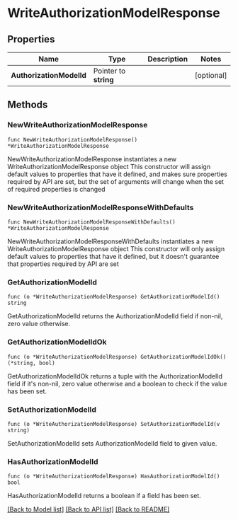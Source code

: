 # WriteAuthorizationModelResponse

## Properties

Name | Type | Description | Notes
------------ | ------------- | ------------- | -------------
**AuthorizationModelId** | Pointer to **string** |  | [optional] 

## Methods

### NewWriteAuthorizationModelResponse

`func NewWriteAuthorizationModelResponse() *WriteAuthorizationModelResponse`

NewWriteAuthorizationModelResponse instantiates a new WriteAuthorizationModelResponse object
This constructor will assign default values to properties that have it defined,
and makes sure properties required by API are set, but the set of arguments
will change when the set of required properties is changed

### NewWriteAuthorizationModelResponseWithDefaults

`func NewWriteAuthorizationModelResponseWithDefaults() *WriteAuthorizationModelResponse`

NewWriteAuthorizationModelResponseWithDefaults instantiates a new WriteAuthorizationModelResponse object
This constructor will only assign default values to properties that have it defined,
but it doesn't guarantee that properties required by API are set

### GetAuthorizationModelId

`func (o *WriteAuthorizationModelResponse) GetAuthorizationModelId() string`

GetAuthorizationModelId returns the AuthorizationModelId field if non-nil, zero value otherwise.

### GetAuthorizationModelIdOk

`func (o *WriteAuthorizationModelResponse) GetAuthorizationModelIdOk() (*string, bool)`

GetAuthorizationModelIdOk returns a tuple with the AuthorizationModelId field if it's non-nil, zero value otherwise
and a boolean to check if the value has been set.

### SetAuthorizationModelId

`func (o *WriteAuthorizationModelResponse) SetAuthorizationModelId(v string)`

SetAuthorizationModelId sets AuthorizationModelId field to given value.

### HasAuthorizationModelId

`func (o *WriteAuthorizationModelResponse) HasAuthorizationModelId() bool`

HasAuthorizationModelId returns a boolean if a field has been set.


[[Back to Model list]](../README.md#documentation-for-models) [[Back to API list]](../README.md#documentation-for-api-endpoints) [[Back to README]](../README.md)


